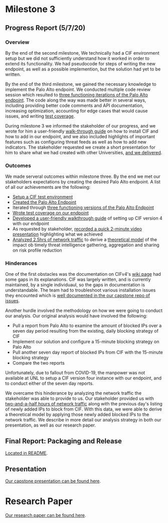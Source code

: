 # Milestone 3

## Progress Report (5/7/20)

### Overview

By the end of the second milestone, We technically had a CIF environment setup but we did not sufficiently understand how it worked in order to extend its functionality. We had pseudocode for steps of writing the new endpoint, as well as a possible implemention, but the solution had yet to be written.  

By the end of the third milestone, we gained the necessary knowledge to implement the Palo Alto endpoint.  We conducted multiple code review session which resulted to [three functioning iterations of the Palo Alto endpoint](https://github.com/neil-unomaha/CIF_CYBR_8950/tree/master/palo_endpoint_versions). The code along the way was made better in several ways, including providing better code comments and API documentation, increasing optimization, accounting for edge cases that would cause issues, and writing [test coverage](https://github.com/neil-unomaha/CIF_CYBR_8950/tree/master/test-file). 

During milestone 3 we informed the stakeholder of our progress, and we wrote for him a user-friendly [walk-through guide](https://github.com/neil-unomaha/CIF_CYBR_8950/blob/master/cif-install-walkthrough.md) on how to install CIF and how to add in our endpoint, and we also included highlights of important features such as configuring threat feeds as well as how to add new indicators. The stakeholder requested we create a short presentation for him to share what we had created with other Universities, [and we delivered](https://app.vidgrid.com/view/8JmGblYqwkXE/?sr=0sOkk6).

### Outcomes

We made serveral outcomes within milestone three. By the end we met our stakeholders expectations by creating the desired Palo Alto endpoint.  A list of all our achievements are the following:

* [Setup a CIF test environment](https://github.com/neil-unomaha/CIF_CYBR_8950/issues/20)
* [Created the Palo Alto Endpoint](https://github.com/neil-unomaha/CIF_CYBR_8950/tree/master/cif-palo-changes)
* Iterated through [three functioning versions of the Palo Alto Endpoint](https://github.com/neil-unomaha/CIF_CYBR_8950/tree/master/palo_endpoint_versions)
* [Wrote test coverage on our endpoint](https://github.com/neil-unomaha/CIF_CYBR_8950/blob/master/test-file/test_basics.py)
* [Developed a user-friendly walkthrough guide](https://github.com/neil-unomaha/CIF_CYBR_8950/blob/master/cif-install-walkthrough.md) of setting up CIF version 4 with our endpoint
* As requested by stakeholder, [recorded a quick 2-minute video presentation](https://app.vidgrid.com/view/8JmGblYqwkXE/?sr=0sOkk6) highlighting what we achieved
* [Analyzed 2.5hrs of network traffic](https://github.com/neil-unomaha/CIF_CYBR_8950/blob/master/SanitizedParsedPackets.csv) to derive a [theoretical model](https://github.com/neil-unomaha/CIF_CYBR_8950/blob/master/Assets/milestone_3.pptx) of the impact ob timely threat intelligence gathering, aggregation and sharing on risk profile reduction


### Hinderances

One of the first obstacles was the documentation on CIFv4's [wiki page](https://github.com/csirtgadgets/cifsdk-v4-py/wiki) had some gaps in its explanations.  CIF was largely written, and is currently maintained, by a single individuaul, so the gaps in documentation is understandable. The team had to troubleshoot various installation issues they encounted which is [well documented in the our capstone repo of issues](https://github.com/neil-unomaha/CIF_CYBR_8950/issues/20).  

Another hurdle involved the methodology on how we were going to conduct our analysis.  Our original analysis would have involved the following:
* Pull a report from Palo Alto to examine the amount of blocked IPs over a seven day period resulting from the existing, daily blocking strategy of CIF
* Implement our solution and configure a 15-minute blocking strategy on Palo Alto
* Pull another seven day report of blocked IPs from CIF with the 15-minute blocking strategy
* Compare the two reports

Unfortunately, due to fallout from COVID-19, the manpower was not available at UNL to setup a CIF version four instance with our endpoint, and to conduct either of the seven day reports.  

We overcame this hinderance by analyzing the network traffic the stakeholder was able to provide to us.  Our stakeholder provided us with [two-and-a-half hours of network traffic](https://github.com/neil-unomaha/CIF_CYBR_8950/blob/master/SanitizedParsedPackets.csv) along with the previous day's listing of newly added IPs to block from CIF.  With this data, we were able to derive a theoretical model by applying those newly added blocked IPs to the network traffic.  We describe in more detail our analysis strategy in both our presentation, as well as our research paper.

## Final Report: Packaging and Release
[Located in README](https://github.com/neil-unomaha/CIF_CYBR_8950/blob/master/README.md).

## Presentation
[Our capstone presentation can be found here](https://app.vidgrid.com/view/J4gY8JH6x7rb).

# Research Paper
[Our research paper can be found here](https://github.com/neil-unomaha/CIF_CYBR_8950/blob/master/ResearchPaper.md).
